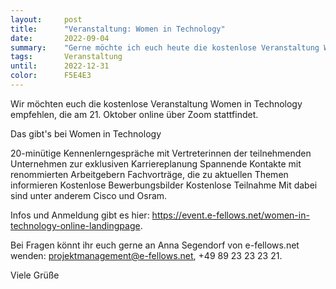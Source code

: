 ```yaml
---
layout:     post
title:      "Veranstaltung: Women in Technology"
date:       2022-09-04
summary:    "Gerne möchte ich euch heute die kostenlose Veranstaltung Women in Technology vorstellen: Auf dem Karriereevent lernen die Teilnehmerinnen renommierte Technologie-Unternehmen kennen und können am Buffet mit Wein, Bier und Snacks ganz entspannt Netzwerken."
tags:       Veranstaltung
until:		2022-12-31
color:      F5E4E3
---
```


Wir möchten euch die kostenlose Veranstaltung Women in Technology empfehlen, die am 21. Oktober online über Zoom stattfindet.

Das gibt's bei Women in Technology

20-minütige Kennenlerngespräche mit Vertreterinnen der teilnehmenden Unternehmen zur exklusiven Karriereplanung
Spannende Kontakte mit renommierten Arbeitgebern
Fachvorträge, die zu aktuellen Themen informieren
Kostenlose Bewerbungsbilder
Kostenlose Teilnahme
Mit dabei sind unter anderem Cisco und Osram.

Infos und Anmeldung gibt es hier: https://event.e-fellows.net/women-in-technology-online-landingpage.  

Bei Fragen könnt ihr euch gerne an Anna Segendorf von e-fellows.net wenden: projektmanagement@e-fellows.net, +49 89 23 23 23 21.

Viele Grüße